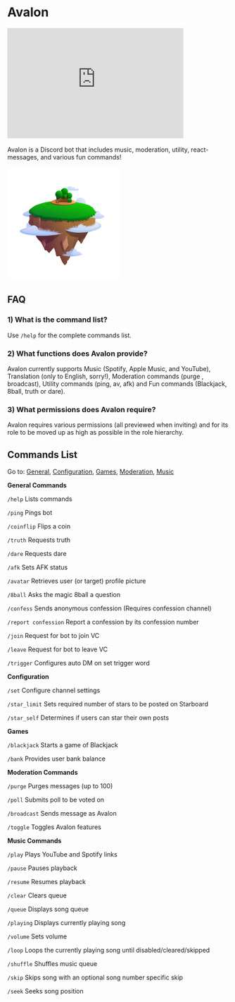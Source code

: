 # Avalon
<iframe src="https://ptb.discord.com/widget?id=971225319153479790&theme=dark" width="400" height="250" allowtransparency="true" frameborder="0" sandbox="allow-popups allow-popups-to-escape-sandbox allow-same-origin allow-scripts"></iframe>

Avalon is a Discord bot that includes music, moderation, utility, react-messages, and various fun commands! 

<img width="256" src="https://github.com/jjoeldaniel/periodicallyprogramming/blob/main/img/avalon.png?raw=true" alt="floating island">
 
 ## **FAQ**
 
 ### **1) What is the command list?**
 
   Use `/help` for the complete commands list.
    
 ### **2) What functions does Avalon provide?**
 
   Avalon currently supports Music (Spotify, Apple Music, and YouTube), Translation (only to English, sorry!), Moderation commands (purge , broadcast), Utility commands (ping, av, afk) and Fun commands (Blackjack, 8ball, truth or dare).

 ### **3) What permissions does Avalon require?**
 
   Avalon requires various permissions (all previewed when inviting) and for its role to be moved up as high as possible in the role hierarchy.

## Commands List

Go to:
<a href='#general'>General</a>,
<a href='#config'>Configuration</a>,
<a href='#games'>Games</a>,
<a href='#mod'>Moderation</a>,
<a href='#music'>Music</a>

<p id='general'><strong>General Commands</strong></p>

`/help`  Lists commands

`/ping`  Pings bot

`/coinflip`  Flips a coin

`/truth`  Requests truth

`/dare`  Requests dare

`/afk`  Sets AFK status

`/avatar`  Retrieves user (or target) profile picture

`/8ball`  Asks the magic 8ball a question

`/confess`  Sends anonymous confession (Requires confession channel)

`/report confession` Report a confession by its confession number

`/join`  Request for bot to join VC

`/leave`  Request for bot to leave VC

`/trigger` Configures auto DM on set trigger word

<p id='config'><strong>Configuration</strong></p>

`/set` Configure channel settings

`/star_limit` Sets required number of stars to be posted on Starboard

`/star_self` Determines if users can star their own posts


<p id='games'><strong>Games</strong></p>

`/blackjack` Starts a game of Blackjack

`/bank` Provides user bank balance


<p id='mod'><strong>Moderation Commands</strong></p>

`/purge`  Purges messages (up to 100)

`/poll` Submits poll to be voted on

`/broadcast`  Sends message as Avalon

`/toggle`  Toggles Avalon features


<p id='music'><strong>Music Commands</strong></p>

`/play`  Plays YouTube and Spotify links

`/pause`  Pauses playback

`/resume`  Resumes playback

`/clear`  Clears queue

`/queue`  Displays song queue

`/playing`  Displays currently playing song

`/volume`  Sets volume

`/loop`  Loops the currently playing song until disabled/cleared/skipped

`/shuffle`  Shuffles music queue

`/skip`  Skips song with an optional song number specific skip

`/seek`  Seeks song position



